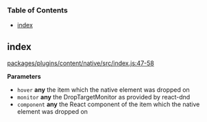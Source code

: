<!-- Generated by documentation.js. Update this documentation by updating the source code. -->

### Table of Contents

-   [index][1]

## index

[packages/plugins/content/native/src/index.js:47-58][2]

**Parameters**

-   `hover` **any** the item which the native element was dropped on
-   `monitor` **any** the DropTargetMonitor as provided by react-dnd
-   `component` **any** the React component of the item which the native element was dropped on

[1]: #index

[2]: https://github.com/ory-am/editor/blob/99e4a39d67c75100daef49caa1546eef05106aa7/packages/plugins/content/native/src/index.js#L47-L58 "Source code on GitHub"
